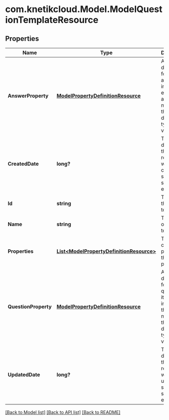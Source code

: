 # com.knetikcloud.Model.ModelQuestionTemplateResource
## Properties

Name | Type | Description | Notes
------------ | ------------- | ------------- | -------------
**AnswerProperty** | [**ModelPropertyDefinitionResource**](ModelPropertyDefinitionResource.md) | A property definition for all answers. If included each answer must match this definition&#39;s type and be valid | [optional] [default to null]
**CreatedDate** | **long?** | The date/time this resource was created in seconds since unix epoch | [optional] [default to null]
**Id** | **string** | The id of the template | [optional] [default to null]
**Name** | **string** | The name of the template | [default to null]
**Properties** | [**List&lt;ModelPropertyDefinitionResource&gt;**](ModelPropertyDefinitionResource.md) | The customized properties that are present | [optional] [default to null]
**QuestionProperty** | [**ModelPropertyDefinitionResource**](ModelPropertyDefinitionResource.md) | A property definition for the question itself. If included the answer must match this definition&#39;s type and be valid | [optional] [default to null]
**UpdatedDate** | **long?** | The date/time this resource was last updated in seconds since unix epoch | [optional] [default to null]

[[Back to Model list]](../README.md#documentation-for-models) [[Back to API list]](../README.md#documentation-for-api-endpoints) [[Back to README]](../README.md)


